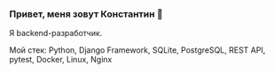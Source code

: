 ### Привет, меня зовут Константин 👋
Я backend-разработчик. 

Мой стек: Python, Django Framework, SQLite, PostgreSQL, REST API, pytest, Docker, Linux, Nginx



<!--
**KAbashin/KAbashin** is a ✨ _special_ ✨ repository because its `README.md` (this file) appears on your GitHub profile.

Here are some ideas to get you started:

- 🔭 I’m currently working on ...
- 🌱 I’m currently learning ...
- 👯 I’m looking to collaborate on ...
- 🤔 I’m looking for help with ...
- 💬 Ask me about ...
- 📫 How to reach me: ...
- 😄 Pronouns: ...
- ⚡ Fun fact: ...
-->


